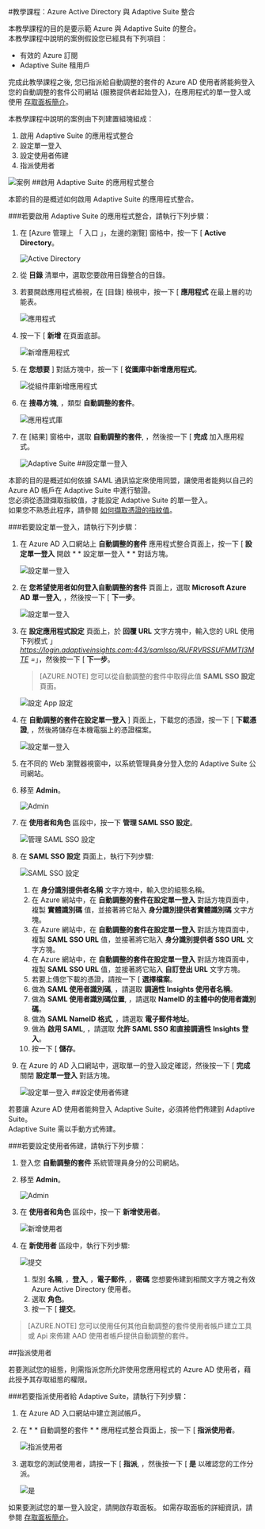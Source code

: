 <properties 
    pageTitle="教學課程：Azure Active Directory 與 Adaptive Suite 整合 | Microsoft Azure"
    description="了解如何使用 Adaptive Suite 搭配 Azure Active Directory 來啟用單一登入、自動化佈建和更多功能！" 
    services="active-directory" 
    authors="markusvi"  
    documentationCenter="na" 
    manager="stevenpo"/>
<tags 
    ms.service="active-directory" 
    ms.devlang="na" 
    ms.topic="article" 
    ms.tgt_pltfrm="na" 
    ms.workload="identity" 
    ms.date="10/22/2015" 
    ms.author="markvi" />

#教學課程：Azure Active Directory 與 Adaptive Suite 整合

本教學課程的目的是要示範 Azure 與 Adaptive Suite 的整合。  
本教學課程中說明的案例假設您已經具有下列項目：

-   有效的 Azure 訂閱
-   Adaptive Suite 租用戶

完成此教學課程之後, 您已指派給自動調整的套件的 Azure AD 使用者將能夠登入您的自動調整的套件公司網站 (服務提供者起始登入)，在應用程式的單一登入或使用 [存取面板簡介](active-directory-saas-access-panel-introduction.md)。

本教學課程中說明的案例由下列建置組塊組成：

1.  啟用 Adaptive Suite 的應用程式整合
2.  設定單一登入
3.  設定使用者佈建
4.  指派使用者

![案例](./media/active-directory-saas-adaptive-suite-tutorial/IC805637.png "Scenario")
##啟用 Adaptive Suite 的應用程式整合

本節的目的是概述如何啟用 Adaptive Suite 的應用程式整合。

###若要啟用 Adaptive Suite 的應用程式整合，請執行下列步驟：

1.  在 [Azure 管理上 「 入口 」，左邊的瀏覽] 窗格中，按一下 [ **Active Directory**。

    ![Active Directory](./media/active-directory-saas-adaptive-suite-tutorial/IC700993.png "Active Directory")

2.  從 **目錄** 清單中，選取您要啟用目錄整合的目錄。

3.  若要開啟應用程式檢視，在 [目錄] 檢視中，按一下 [ **應用程式** 在最上層的功能表。

    ![應用程式](./media/active-directory-saas-adaptive-suite-tutorial/IC700994.png "Applications")

4.  按一下 [ **新增** 在頁面底部。

    ![新增應用程式](./media/active-directory-saas-adaptive-suite-tutorial/IC749321.png "Add application")

5.  在 **您想要** ] 對話方塊中，按一下 [ **從圖庫中新增應用程式**。

    ![從組件庫新增應用程式](./media/active-directory-saas-adaptive-suite-tutorial/IC749322.png "Add an application from gallerry")

6.  在 **搜尋方塊**, ，類型 **自動調整的套件**。

    ![應用程式庫](./media/active-directory-saas-adaptive-suite-tutorial/IC805638.png "Application Gallery")

7.  在 [結果] 窗格中，選取 **自動調整的套件**, ，然後按一下 [ **完成** 加入應用程式。

    ![Adaptive Suite](./media/active-directory-saas-adaptive-suite-tutorial/IC805639.png "Adaptive Suite")
##設定單一登入

本節的目的是概述如何依據 SAML 通訊協定來使用同盟，讓使用者能夠以自己的 Azure AD 帳戶在 Adaptive Suite 中進行驗證。  
您必須從憑證擷取指紋值，才能設定 Adaptive Suite 的單一登入。  
如果您不熟悉此程序，請參閱 [如何擷取憑證的指紋值](http://youtu.be/YKQF266SAxI)。

###若要設定單一登入，請執行下列步驟：

1.  在 Azure AD 入口網站上 **自動調整的套件** 應用程式整合頁面上，按一下 [ **設定單一登入** 開啟 * * 設定單一登入 * * 對話方塊。

    ![設定單一登入](./media/active-directory-saas-adaptive-suite-tutorial/IC805640.png "Configure Single Sign-On")

2.  在 **您希望使用者如何登入自動調整的套件** 頁面上，選取 **Microsoft Azure AD 單一登入**, ，然後按一下 [ **下一步**。

    ![設定單一登入](./media/active-directory-saas-adaptive-suite-tutorial/IC805641.png "Configure Single Sign-On")

3.  在 **設定應用程式設定** 頁面上，於 **回覆 URL** 文字方塊中，輸入您的 URL 使用下列模式 」*https://login.adaptiveinsights.com:443/samlsso/RlJFRVRSSUFMMTI3MTE =*」，然後按一下 [ **下一步**。

    >[AZURE.NOTE] 您可以從自動調整的套件中取得此值 **SAML SSO 設定** 頁面。

    ![設定 App 設定](./media/active-directory-saas-adaptive-suite-tutorial/IC805642.png "Configure App Settings")

4.  在 **自動調整的套件在設定單一登入** ] 頁面上，下載您的憑證，按一下 [ **下載憑證**, ，然後將儲存在本機電腦上的憑證檔案。

    ![設定單一登入](./media/active-directory-saas-adaptive-suite-tutorial/IC805643.png "Configure Single Sign-On")

5.  在不同的 Web 瀏覽器視窗中，以系統管理員身分登入您的 Adaptive Suite 公司網站。

6.  移至 **Admin**。

    ![Admin](./media/active-directory-saas-adaptive-suite-tutorial/IC805644.png "Admin")

7.  在 **使用者和角色** 區段中，按一下 **管理 SAML SSO 設定**。

    ![管理 SAML SSO 設定](./media/active-directory-saas-adaptive-suite-tutorial/IC805645.png "Manage SAML SSO Settings")

8.  在 **SAML SSO 設定** 頁面上，執行下列步驟:

    ![SAML SSO 設定](./media/active-directory-saas-adaptive-suite-tutorial/IC805646.png "SAML SSO Settings")

    1.  在 **身分識別提供者名稱** 文字方塊中，輸入您的組態名稱。
    2.  在 Azure 網站中，在 **自動調整的套件在設定單一登入** 對話方塊頁面中，複製 **實體識別碼** 值，並接著將它貼入 **身分識別提供者實體識別碼** 文字方塊。
    3.  在 Azure 網站中，在 **自動調整的套件在設定單一登入** 對話方塊頁面中，複製 **SAML SSO URL** 值，並接著將它貼入 **身分識別提供者 SSO URL** 文字方塊。
    4.  在 Azure 網站中，在 **自動調整的套件在設定單一登入** 對話方塊頁面中，複製 **SAML SSO URL** 值，並接著將它貼入 **自訂登出 URL** 文字方塊。
    5.  若要上傳您下載的憑證，請按一下 [ **選擇檔案**。
    6.  做為 **SAML 使用者識別碼**, ，請選取 **調適性 Insights 使用者名稱**。
    7.  做為 **SAML 使用者識別碼位置**, ，請選取 **NameID 的主體中的使用者識別碼**。
    8.  做為 **SAML NameID 格式**, ，請選取 **電子郵件地址**。
    9.  做為 **啟用 SAML**, ，請選取 **允許 SAML SSO 和直接調適性 Insights 登入**。
    10. 按一下 [ **儲存**。

9.  在 Azure 的 AD 入口網站中，選取單一的登入設定確認，然後按一下 [ **完成** 關閉 **設定單一登入** 對話方塊。

    ![設定單一登入](./media/active-directory-saas-adaptive-suite-tutorial/IC805647.png "Configure Single Sign-On")
##設定使用者佈建

若要讓 Azure AD 使用者能夠登入 Adaptive Suite，必須將他們佈建到 Adaptive Suite。  
Adaptive Suite 需以手動方式佈建。

###若要設定使用者佈建，請執行下列步驟：

1.  登入您 **自動調整的套件** 系統管理員身分的公司網站。

2.  移至 **Admin**。

    ![Admin](./media/active-directory-saas-adaptive-suite-tutorial/IC805644.png "Admin")

3.  在 **使用者和角色** 區段中，按一下 **新增使用者**。

    ![新增使用者](./media/active-directory-saas-adaptive-suite-tutorial/IC805648.png "Add User")

4.  在 **新使用者** 區段中，執行下列步驟:

    ![提交](./media/active-directory-saas-adaptive-suite-tutorial/IC805649.png "Submit")

    1.  型別 **名稱**, ，**登入**, ，**電子郵件**, ，**密碼** 您想要佈建到相關文字方塊之有效 Azure Active Directory 使用者。
    2.  選取 **角色**。
    3.  按一下 [ **提交**。

>[AZURE.NOTE] 您可以使用任何其他自動調整的套件使用者帳戶建立工具或 Api 來佈建 AAD 使用者帳戶提供自動調整的套件。

##指派使用者

若要測試您的組態，則需指派您所允許使用您應用程式的 Azure AD 使用者，藉此授予其存取組態的權限。

###若要指派使用者給 Adaptive Suite，請執行下列步驟：

1.  在 Azure AD 入口網站中建立測試帳戶。

2.  在 * * 自動調整的套件 * * 應用程式整合頁面上，按一下 [ **指派使用者**。

    ![指派使用者](./media/active-directory-saas-adaptive-suite-tutorial/IC805650.png "Assign Users")

3.  選取您的測試使用者，請按一下 [ **指派**, ，然後按一下 [ **是** 以確認您的工作分派。

    ![是](./media/active-directory-saas-adaptive-suite-tutorial/IC767830.png "Yes")

如果要測試您的單一登入設定，請開啟存取面板。 如需存取面板的詳細資訊，請參閱 [存取面板簡介](active-directory-saas-access-panel-introduction.md)。


